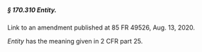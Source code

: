 ##### § 170.310 Entity. #####

Link to an amendment published at 85 FR 49526, Aug. 13, 2020.

*Entity* has the meaning given in 2 CFR part 25.